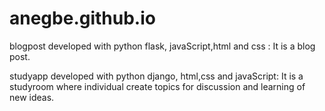 # anegbe.github.io

blogpost developed with python flask, javaScript,html and css : It is a blog post.

studyapp developed with python django, html,css and javaScript: It is a studyroom where individual create topics for discussion and learning of new ideas.
